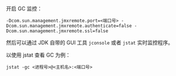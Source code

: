 开启 GC 监控：

```
-Dcom.sun.management.jmxremote.port=<端口号> -Dcom.sun.management.jmxremote.authenticate=false -Dcom.sun.management.jmxremote.ssl=false
```

然后可以通过 JDK 自带的 GUI 工具 `jconsole` 或者 `jstat` 实时监控程序。

以使用 jstat 查看 GC 为例：

```
jstat -gc <进程号>@<主机名>:<端口号>
```
